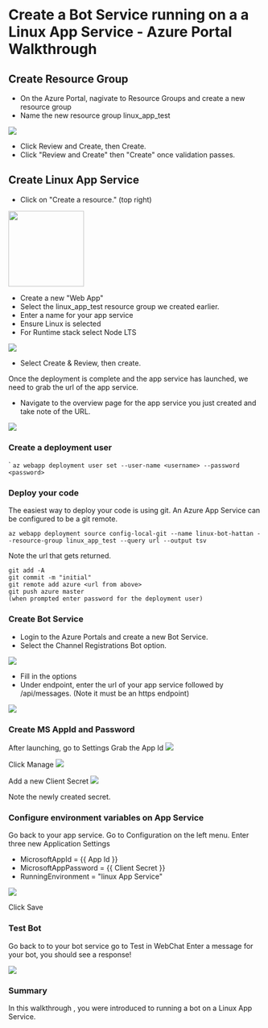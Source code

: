 # Create a Bot Service running on a a Linux App Service - Azure Portal Walkthrough

## Create Resource Group

* On the Azure Portal, nagivate to Resource Groups and create a new resource group
* Name the new resource group linux_app_test

<img src="images/resourcegroup.png">

* Click Review and Create, then Create. 
* Click "Review and Create" then "Create" once validation passes.

## Create Linux App Service

* Click on "Create a resource." (top right) 

<img src="images/create_resource.png" width="150px">

* Create a new "Web App"
* Select the linux_app_test resource group we created earlier.
* Enter a name for your app service
* Ensure Linux is selected
* For Runtime stack select Node LTS

<img src="images/webapp.png" >

* Select Create & Review, then create.

Once the deployment is complete and the app service has launched, we need to grab the url of the app service.

* Navigate to the overview page for the app service you just created and take note of the URL.

<img src="images/app_service_url.png" />

### Create a deployment user
`
  ```az webapp deployment user set --user-name <username> --password <password>```



### Deploy your code 
The easiest way to deploy your code is using git. An Azure App Service can be configured to be a git remote. 

``` az webapp deployment source config-local-git --name linux-bot-hattan --resource-group linux_app_test --query url --output tsv ```

Note the url that gets returned.

```git init
git add -A
git commit -m "initial"
git remote add azure <url from above>
git push azure master
(when prompted enter password for the deployment user)
```

### Create Bot Service

* Login to the Azure Portals and create a new Bot Service. 
* Select the Channel Registrations Bot option.

<img src="images/bot_channels_reg.png"/>

* Fill in the options
* Under endpoint, enter the url of your app service  followed by /api/messages. (Note it must be an https endpoint)

<img src="images/bot_channels_reg_input.png" />

### Create MS AppId and Password

After launching, go to Settings
Grab the App Id
<img src="images/app_id.png"/>

Click Manage
<img src="images/manage_app_id.png"/>

Add a new Client Secret
<img src="images/client_secrets.png">

Note the newly created secret.

### Configure environment variables on App Service
Go back to your app service.
Go to Configuration on the left menu.
Enter three new Application Settings
  * MicrosoftAppId = {{ App Id }}
  * MicrosoftAppPassword =  {{ Client Secret }}
  * RunningEnvironment = "linux App Service"

<img src="images/application_settings.png" />

Click Save


### Test Bot
Go back to to your bot service
go to Test in WebChat
Enter a message for your bot, you should see a response!

<img src="images/running_bot_appservice.png">

### Summary
In this walkthrough , you were introduced to running a bot on a Linux App Service.